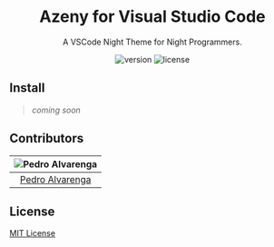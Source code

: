 <!-- <p align="center">
  <a href="https://github.com/Azeny">
    <img alt="Azeny Theme" src="">
  </a>
</p> -->

<h1 align="center">
  Azeny for Visual Studio Code
</h1>
<p align="center">
 A VSCode Night Theme for Night Programmers.
</p>
<p align="center">    
    <img src="https://img.shields.io/github/package-json/v/Azeny/visual-studio-code" alt="version"></img>
    <img src="https://img.shields.io/github/license/Azeny/visual-studio-code" alt="license"></img>
</p>

## Install

> _coming soon_

## Contributors

| ![Pedro Alvarenga](https://avatars3.githubusercontent.com/u/41977137?v=4&s=70) |
| :----------------------------------------------------------------------------: |
|            [Pedro Alvarenga](https://github.com/JoaoPedroAlvarenga)            |

## License

[MIT License](https://github.com/Azeny/visual-studio-code/blob/master/LICENSE)
